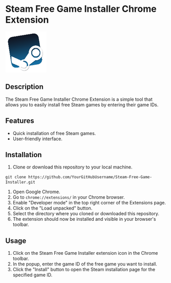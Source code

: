 # Steam Free Game Installer Chrome Extension

![Extension Icon](images/icon128.png)

## Description

The Steam Free Game Installer Chrome Extension is a simple tool that allows you to easily install free Steam games by entering their game IDs.

## Features

- Quick installation of free Steam games.
- User-friendly interface.

## Installation

1. Clone or download this repository to your local machine.

```shell
git clone https://github.com/YourGitHubUsername/Steam-Free-Game-Installer.git
```

1. Open Google Chrome.
2. Go to `chrome://extensions/` in your Chrome browser.
3. Enable "Developer mode" in the top right corner of the Extensions page.
4. Click on the "Load unpacked" button.
5. Select the directory where you cloned or downloaded this repository.
6. The extension should now be installed and visible in your browser's toolbar.

## Usage
1. Click on the Steam Free Game Installer extension icon in the Chrome toolbar.
2. In the popup, enter the game ID of the free game you want to install.
3. Click the "Install" button to open the Steam installation page for the specified game ID.